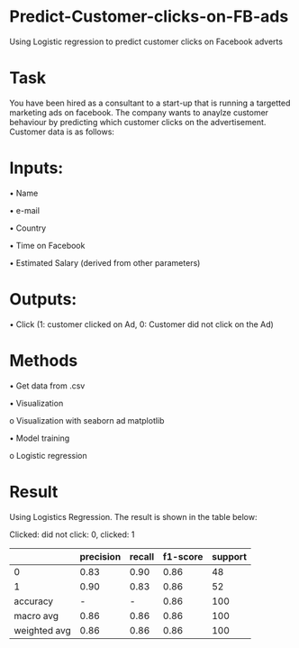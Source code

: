 # Predict-Customer-clicks-on-FB-ads
Using Logistic regression to predict customer clicks on Facebook adverts
# Task
You have been hired as a consultant to a start-up that is running a targetted marketing ads on facebook. The company wants to anaylze customer behaviour by predicting which customer clicks on the advertisement. Customer data is as follows:
# Inputs:

•	Name

•	e-mail

•	Country

•	Time on Facebook

•	Estimated Salary (derived from other parameters)

# Outputs:

•	Click (1: customer clicked on Ad, 0: Customer did not click on the Ad)

# Methods

•	Get data from .csv

•	Visualization
   
   o	Visualization with seaborn ad matplotlib

•	Model training
   
   o	Logistic regression
# Result
Using Logistics Regression. The result is shown in the table below:

Clicked: did not click: 0, clicked: 1

|	          |precision|recall|f1-score|support|
|-----------|---------|------|--------|-------|
|0	        |0.83     |0.90  |0.86    |48    |
|1	        |0.90     |0.83  |0.86    |52     |
|accuracy   |-	      |-	   |0.86	  |100    |
|macro avg  |0.86     |0.86  |0.86	  |100   |
|weighted avg|0.86    |0.86  |0.86	  |100   |
